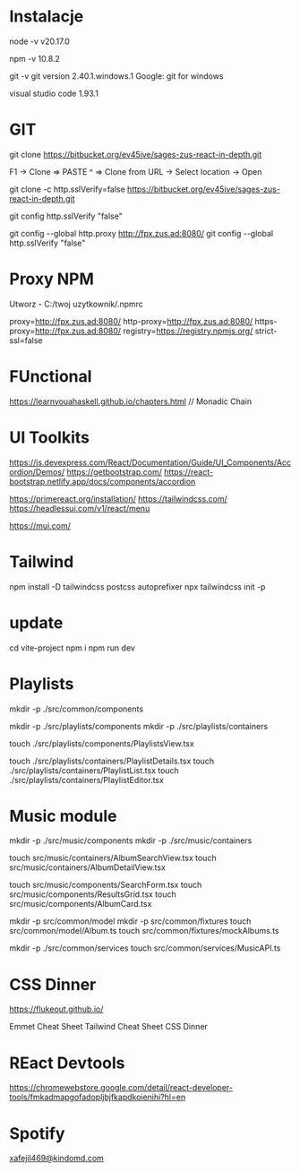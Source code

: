 # Instalacje 
node -v 
v20.17.0

npm -v 
10.8.2

git -v 
git version 2.40.1.windows.1
Google: git for windows

visual studio code 
1.93.1

# GIT
git clone https://bitbucket.org/ev45ive/sages-zus-react-in-depth.git

F1 -> Clone => PASTE ^ => Clone from URL -> Select location -> Open

git clone -c http.sslVerify=false  https://bitbucket.org/ev45ive/sages-zus-react-in-depth.git

git config http.sslVerify "false"

git config --global http.proxy http://fpx.zus.ad:8080/
git config --global http.sslVerify "false"

# Proxy NPM 
Utworz - C:/twoj uzytkownik/.npmrc 

proxy=http://fpx.zus.ad:8080/
http-proxy=http://fpx.zus.ad:8080/
https-proxy=http://fpx.zus.ad:8080/
registry=https://registry.npmjs.org/
strict-ssl=false

# FUnctional 
https://learnyouahaskell.github.io/chapters.html
// Monadic Chain

# UI Toolkits
https://js.devexpress.com/React/Documentation/Guide/UI_Components/Accordion/Demos/
https://getbootstrap.com/
https://react-bootstrap.netlify.app/docs/components/accordion

https://primereact.org/installation/
https://tailwindcss.com/
https://headlessui.com/v1/react/menu

https://mui.com/

# Tailwind

npm install -D tailwindcss postcss autoprefixer
npx tailwindcss init -p

# update
cd vite-project
npm i 
npm run dev


# Playlists

mkdir -p ./src/common/components

mkdir -p ./src/playlists/components
mkdir -p ./src/playlists/containers

touch ./src/playlists/components/PlaylistsView.tsx

touch ./src/playlists/containers/PlaylistDetails.tsx
touch ./src/playlists/containers/PlaylistList.tsx
touch ./src/playlists/containers/PlaylistEditor.tsx

# Music module

mkdir -p ./src/music/components
mkdir -p ./src/music/containers

touch src/music/containers/AlbumSearchView.tsx
touch src/music/containers/AlbumDetailView.tsx

touch src/music/components/SearchForm.tsx
touch src/music/components/ResultsGrid.tsx
touch src/music/components/AlbumCard.tsx

mkdir -p src/common/model
mkdir -p src/common/fixtures
touch src/common/model/Album.ts
touch src/common/fixtures/mockAlbums.ts

mkdir -p ./src/common/services
touch src/common/services/MusicAPI.ts


# CSS Dinner
https://flukeout.github.io/

Emmet Cheat Sheet
Tailwind Cheat Sheet
CSS Dinner

# REact Devtools
https://chromewebstore.google.com/detail/react-developer-tools/fmkadmapgofadopljbjfkapdkoienihi?hl=en

# Spotify
xafejil469@kindomd.com


